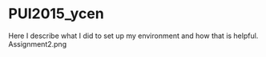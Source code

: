 # PUI2015_ycen
Here I describe what I did to set up my environment and how that is helpful.
Assignment2.png
